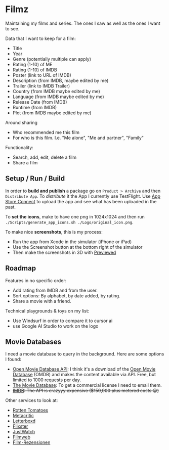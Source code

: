 # Filmz

Maintaining my films and series. The ones I saw as well as the ones I want to see.

Data that I want to keep for a film:
* Title
* Year
* Genre (potentially multiple can apply)
* Rating (1-10) of ME
* Rating (1-10) of IMDB
* Poster (link to URL of IMDB)
* Description (from IMDB, maybe edited by me)
* Trailer (link to IMDB Trailer)
* Country (from IMDB maybe edited by me)
* Language (from IMDB maybe edited by me)
* Release Date (from IMDB)
* Runtime (from IMDB)
* Plot (from IMDB maybe edited by me)

Around sharing
* Who recommended me this film
* For who is this film. I.e. "Me alone", "Me and partner", "Family"

Functionality:
* Search, add, edit, delete a film
* Share a film

## Setup / Run / Build 

In order to **build and publish** a package go on `Product > Archive` and then `Distribute App`.
To *distribute* it the App I currently use TestFlight. Use [App Store Connect](https://appstoreconnect.apple.com) to upload the app and see what has been uploaded in the past.

To **set the icons**, make to have one png in 1024x1024 and then run `./Scripts/generate_app_icons.sh ./Logo/original_icon.png`.

To make nice **screenshots**, this is my process:
* Run the app from Xcode in the simulator (iPhone or iPad)
* Use the Screenshot button at the bottom right of the simulator
* Then make the screenshots in 3D with [Previewed](https://previewed.app/)

## Roadmap

Features in no specific order:

* Add rating from IMDB and from the user.
* Sort options: By alphabet, by date added, by rating.
* Share a movie with a friend.

Technical playgrounds & toys on my list:

* Use Windsurf in order to compare it to cursor ai
* use Google AI Studio to work on the logo

## Movie Databases

I need a movie database to query in the background. Here are some options I found:

* [Open Movie Database API](https://www.omdbapi.com/): I think it's a download of the [Open Movie Database](https://www.omdb.org/) (OMDB) and makes the content available via API. Free, but limited to 1000 requests per day. 
* [The Movie Database](https://www.themoviedb.org/): To get a commercial license I need to email them.
* ~~[IMDB](https://www.imdb.com/): The API is crazyyy expensive ($150,000 plus metered costs 😀)~~

Other services to look at:

* [Rotten Tomatoes](https://www.rottentomatoes.com/)
* [Metacritic](https://www.metacritic.com/)
* [Letterboxd](https://letterboxd.com/)
* [Flixster](https://www.flixster.com/)
* [JustWatch](https://www.justwatch.com/)
* [Filmweb](https://www.filmweb.pl/)
* [Film-Rezensionen](https://www.film-rezensionen.de/)